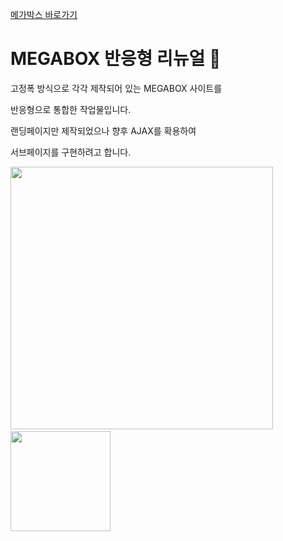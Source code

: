 [메가박스 바로가기](https://pam7461.github.io/megabox/)  
# MEGABOX 반응형 리뉴얼 🎥  
고정폭 방식으로 각각 제작되어 있는 MEGABOX 사이트를  

반응형으로 통합한 작업물입니다.  

랜딩페이지만 제작되었으나 향후 AJAX를 확용하여  

서브페이지를 구현하려고 합니다.  

<img src="https://pam7461.github.io/megabox/images/desktop.jpg" width="420">&nbsp;&nbsp;&nbsp;<img src="https://pam7461.github.io/megabox/images/mobile.jpg" width="160">
